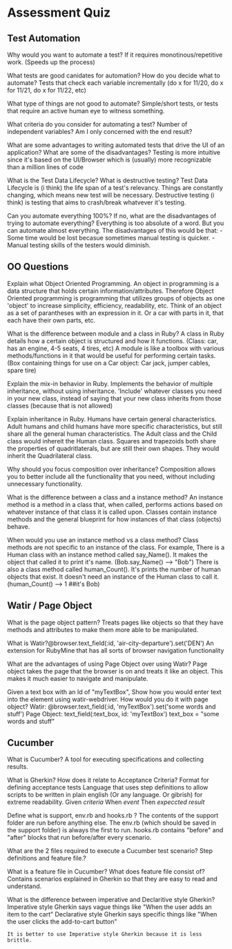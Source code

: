 # Assessment Quiz 
 
 ## Test Automation

Why would you want to automate a test?
    If it requires monotinous/repetitive work. (Speeds up the process)
    
What tests are good canidates for automation? How do you decide what to automate?
    Tests that check each variable incrementally (do x for 11/20, do x for 11/21, do x for 11/22, etc)
    
What type of things are not good to automate?
    Simple/short tests, or tests that require an active human eye to witness something.
    
What criteria do you consider for automating a test?
    Number of independent variables?
    Am I only concerned with the end result?
    
What are some advantages to writing automated tests that drive the UI of an application? What are some of the disadvantages?
    Testing is more intuitive since it's based on the UI/Browser which is (usually) more recognizable than a million lines of code
    
What is the Test Data Lifecycle? What is destructive testing?
    Test Data Lifecycle is (i think) the life span of a test's relevancy. Things are constantly changing, which means new test will be necessary.
    Destructive testing (i think) is testing that aims to crash/break whatvever it's testing.
    
Can you automate everything 100%? If no, what are the disadvantages of trying to automate everything?
    Everything is too absolute of a word. But you can automate almost everything.
    The disadvantages of this would be that: 
        -Some time would be lost becasue sometimes manual testing is quicker.
        -Manual testing skills of the testers would diminish.

 ## OO Questions

Explain what Object Oriented Programming.
    An object in programming is a data structure that holds certain information/attributes.
    Therefore Object Oriented programming is programming that utilizes groups of objects as one 'object' to increase simplicity, efficiency, readability, etc.
    Think of an object as a set of parantheses with an expression in it. Or a car with parts in it, that each have their own parts, etc.
    
 What is the difference between module and a class in Ruby?
    A class in Ruby details how a certain object is structured and how it functions. (Class: car, has an engine, 4-5 seats, 4 tires, etc)
    A module is like a toolbox with various methods/functions in it that would be useful for performing certain tasks. (Box containing things for use on a Car object: Car jack, jumper cables, spare tire)
    
 Explain the mix-in behavior in Ruby.
    Implements the behavior of multiple inheritance, without using inheritance.
    'Include' whatever classes you need in your new class, instead of saying that your new class inherits from those classes (because that is not allowed)
    
 Explain inheritance in Ruby.
    Humans have certain general characteristics. Adult humans and child humans have more specific characteristics, but still share all the general human characteristics.
    The Adult class and the Child class would inhereit the Human class.
    Squares and trapezoids both share the properties of quadritlaterals, but are still their own shapes. They would inherit the Quadrilateral class.
    
    
 Why should you focus composition over inheritance?
    Composition allows you to better include all the functionality that you need, without including unnecessary functionality.
    
 What is the difference between a class and a instance method?
    An instance method is a method in a class that, when called, performs actions based on whatever instance of that class it is called upon.
    Classes contain instance methods and the general blueprint for how instances of that class (objects) behave.
    
 When would you use an instance method vs a class method?
    Class methods are not specific to an instance of the class.
    For example, There is a Human class with an instance method called say_Name(). It makes the object that called it to print it's name. (Bob.say_Name()  -->  "Bob")
    There is also a class method called human_Count(). It's prints the number of human objects that exist. It doesn't need an instance of the Human class to call it. (human_Count() --> 1  ##it's Bob)

 ## Watir / Page Object

What is the page object pattern?
    Treats pages like objects so that they have methods and attributes to make them more able to be manipulated.
    
What is Watir?@browser.text_field(:id, 'air-city-departure').set('DEN')
    An extension for RubyMine that has all sorts of browser navigation functionality
    
What are the advantages of using Page Object over using Watir?
    Page object takes the page that the browser is on and treats it like an object.
    This makes it much easier to navigate and manipulate.
    
Given a text box with an Id of "myTextBox", Show how you would enter text into the element using watir-webdriver. How would you do it with page object?
    Watir:
        @browser.text_field(:id, 'myTextBox').set('some words and stuff')
    Page Object:
        text_field(:text_box, id: 'myTextBox')
        text_box = "some words and stuff"
    

 ## Cucumber

What is Cucumber?
    A tool for executing specifications and collecting results.
    
 What is Gherkin? How does it relate to Acceptance Criteria?
    Format for defining acceptance tests
    Language that uses step definitions to allow scripts to be written in plain english (Or any language. Or gibrish) for extreme readability.
        Given *criteria*
        When *event*
        Then *expeccted result*
        
Define what is support, env.rb and hooks.rb ?
    The contents of the support folder are run before anything else. The env.rb (which should be saved in the support folder) is always the first to run.
    hooks.rb contains "before" and "after" blocks that run before/after every scenario.
        
 What are the 2 files required to execute a Cucumber test scenario?
    Step definitions and feature file.?
    
What is a feature file in Cucumber? What does feature file consist of?
    Contains scenarios explained in Gherkin so that they are easy to read and understand.
    
 What is the difference between imperative and Declaritive style Gherkin?
    Imperative style Gherkin says vague things like "When the user adds an item to the cart"
    Declarative style Gherkin says specific things like "When the user clicks the add-to-cart button"
    
    It is better to use Imperative style Gherkin because it is less brittle.
    
